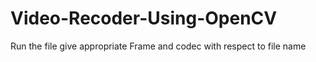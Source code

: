# Video-Recoder-Using-OpenCV
Run the file 
give appropriate Frame and codec with respect to file name

